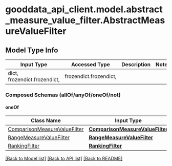 # gooddata_api_client.model.abstract_measure_value_filter.AbstractMeasureValueFilter

## Model Type Info
Input Type | Accessed Type | Description | Notes
------------ | ------------- | ------------- | -------------
dict, frozendict.frozendict,  | frozendict.frozendict,  |  | 

### Composed Schemas (allOf/anyOf/oneOf/not)
#### oneOf
Class Name | Input Type | Accessed Type | Description | Notes
------------- | ------------- | ------------- | ------------- | -------------
[ComparisonMeasureValueFilter](ComparisonMeasureValueFilter.md) | [**ComparisonMeasureValueFilter**](ComparisonMeasureValueFilter.md) | [**ComparisonMeasureValueFilter**](ComparisonMeasureValueFilter.md) |  | 
[RangeMeasureValueFilter](RangeMeasureValueFilter.md) | [**RangeMeasureValueFilter**](RangeMeasureValueFilter.md) | [**RangeMeasureValueFilter**](RangeMeasureValueFilter.md) |  | 
[RankingFilter](RankingFilter.md) | [**RankingFilter**](RankingFilter.md) | [**RankingFilter**](RankingFilter.md) |  | 

[[Back to Model list]](../../README.md#documentation-for-models) [[Back to API list]](../../README.md#documentation-for-api-endpoints) [[Back to README]](../../README.md)

